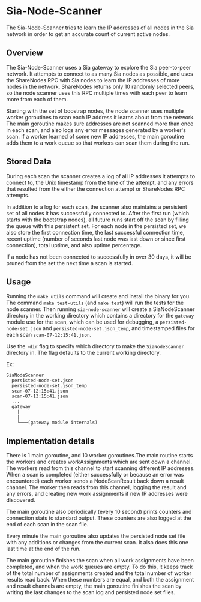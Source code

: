 # Sia-Node-Scanner

The Sia-Node-Scanner tries to learn the IP addresses of all nodes in the Sia
network in order to get an accurate count of current active nodes.

## Overview

The Sia-Node-Scanner uses a Sia gateway to explore the Sia peer-to-peer network.
It attempts to connect to as many Sia nodes as possible, and uses the ShareNodes
RPC with Sia nodes to learn the IP addresses of more nodes in the network.
ShareNodes returns only 10 randomly selected peers, so the node scanner uses
this RPC multiple times with each peer to learn more from each of them.

Starting with the set of boostrap nodes, the node scanner uses multiple worker
goroutines to scan each IP address it learns about from the network. The main
goroutine makes sure addresses are not scanned more than once in each scan, and
also logs any error messages generated by a worker's scan. If a worker learned
of some new IP addresses, the main goroutine adds them to a work queue so that
workers can scan them during the run. 

## Stored Data

During each scan the scanner creates a log of all IP addresses it attempts to
connect to, the Unix timestamp from the time of the attempt, and any errors that
resulted from the either the connection attempt or ShareNodes RPC attempts. 

In addition to a log for each scan, the scanner also maintains a persistent set
of all nodes it has successfully connected to. After the first run (which starts
with the bootstrap nodes), all future runs start off the scan by filling the
queue with this persistent set. For each node in the persisted set, we also
store the first connection time, the last successful connection time, recent
uptime (number of seconds last node was last down or since first connection),
total uptime, and also uptime percentage.
 
If a node has not been connected to successfully in over 30 days, it will be
pruned from the set the next time a scan is started.

## Usage 
Running the `make utils` command will create and install the binary for you. The
command `make test-utils` (and `make test`) will run the tests for the node
scanner.  Then running `sia-node-scanner` will create a SiaNodeScanner directory
in the working directory which contains a directory for the `gateway` module use
for the scan, which can be used for debugging, a `persisted-node-set.json` and
  `persisted-node-set.json_temp`, and timestamped files for each scan
  `scan-07-12:15:41.json`.

Use the `-dir` flag to specify which directory to make the `SiaNodeScanner`
directory in. The flag defaults to the current working directory.

Ex:
```
SiaNodeScanner
  persisted-node-set.json
  persisted-node-set.json_temp
  scan-07-12:15:41.json
  scan-07-13:15:41.json
  ...
  gateway
    |    
    |
    └───(gateway module internals)
``` 

## Implementation details 
There is 1 main goroutine, and 10 worker goroutines.The main routine starts the
workers and creates workAssignments which are sent down a channel. The workers
read from this channel to start scanning different IP addresses. When a scan is
completed (either successfully or because an error was encountered) each worker
sends a NodeScanResult back down a result channel.  The worker then reads from
this channel, logging the result and any errors, and creating new work
assignments if new IP addresses were discovered. 

The main goroutine also periodically (every 10 second) prints counters and
connection stats to standard output. These counters are also logged at the end
of each scan in the scan file.

Every minute the main goroutine also updates the persisted node set file with
any additions or changes from the current scan. It also does this one last time
at the end of the run.

The main goroutine finishes the scan when all work assignments have been
completed, and when the work queues are empty. To do this, it keeps track of the
total number of assignments created and the total number of worker results read
back. When these numbers are equal, and both the assignment and result channels
are empty, the main goroutine finishes the scan by writing the last changes to
the scan log and persisted node set files.
